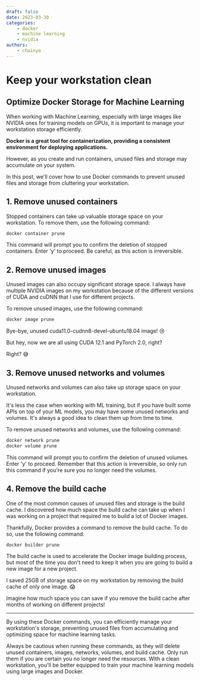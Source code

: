 ```yaml
---
draft: false
date: 2023-03-30
categories:
    - docker
    - machine learning
    - nvidia
authors:
    - chainyo
---
```


# Keep your workstation clean
## Optimize Docker Storage for Machine Learning

When working with Machine Learning, especially with large images like NVIDIA ones for training models on GPUs,
it is important to manage your workstation storage efficiently.

**Docker is a great tool for containerization, providing a consistent environment for deploying applications.**

However, as you create and run containers, unused files and storage may accumulate on your system.

In this post, we'll cover how to use Docker commands to prevent unused files and storage from cluttering your workstation.

<!-- more -->

## 1. Remove unused containers

Stopped containers can take up valuable storage space on your workstation. To remove them, use the following command:

```bash
docker container prune
```

This command will prompt you to confirm the deletion of stopped containers. Enter 'y' to proceed.
Be careful, as this action is irreversible.

## 2. Remove unused images

Unused images can also occupy significant storage space. I always have multiple NVIDIA images on my workstation because
of the different versions of CUDA and cuDNN that I use for different projects.

To remove unused images, use the following command:

```bash
docker image prune
```

Bye-bye, unused cuda11.0-cudnn8-devel-ubuntu18.04 image! 😢

But hey, now we are all using CUDA 12.1 and PyTorch 2.0, right? 

Right? 😅

## 3. Remove unused networks and volumes

Unused networks and volumes can also take up storage space on your workstation.

It's less the case when working with ML training, but if you have built some APIs on top of your ML models, you may have
some unused networks and volumes. It's always a good idea to clean them up from time to time.

To remove unused networks and volumes, use the following command:

```bash
docker network prune
docker volume prune
```

This command will prompt you to confirm the deletion of unused volumes. Enter 'y' to proceed. 
Remember that this action is irreversible, so only run this command if you're sure you no longer need the volumes.

## 4. Remove the build cache

One of the most common causes of unused files and storage is the build cache. I discovered how much space the build cache
can take up when I was working on a project that required me to build a lot of Docker images.

Thankfully, Docker provides a command to remove the build cache. To do so, use the following command:

```bash
docker builder prune
```

The build cache is used to accelerate the Docker image building process, but most of the time you don't need to keep it
when you are going to build a new image for a new project.

I saved 25GB of storage space on my workstation by removing the build cache of only one image. 😱

Imagine how much space you can save if you remove the build cache after months of working on different projects!

---

By using these Docker commands, you can efficiently manage your workstation's storage, preventing unused files from
accumulating and optimizing space for machine learning tasks.

Always be cautious when running these commands, as they will delete unused containers, images, networks, volumes, and build cache.
Only run them if you are certain you no longer need the resources. With a clean workstation, you'll be better equipped to train your machine learning models using large images and Docker.
